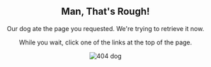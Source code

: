 <div style="text-align:center;">

<h2>Man, That's Rough!</h2>

<p>Our dog ate the page you requested. We're trying to retrieve it now.</p>

<p>While you wait, click one of the links at the top of the page.</p>

<p><img src='{{ "/assets/images/404/dog.png" | relative_url }}' alt="404 dog" /></p>

</div>